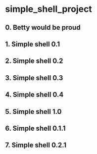 # simple_shell_project
## 0. Betty would be proud
## 1. Simple shell 0.1
## 2. Simple shell 0.2
## 3. Simple shell 0.3
## 4. Simple shell 0.4
## 5. Simple shell 1.0
## 6. Simple shell 0.1.1
## 7. Simple shell 0.2.1

